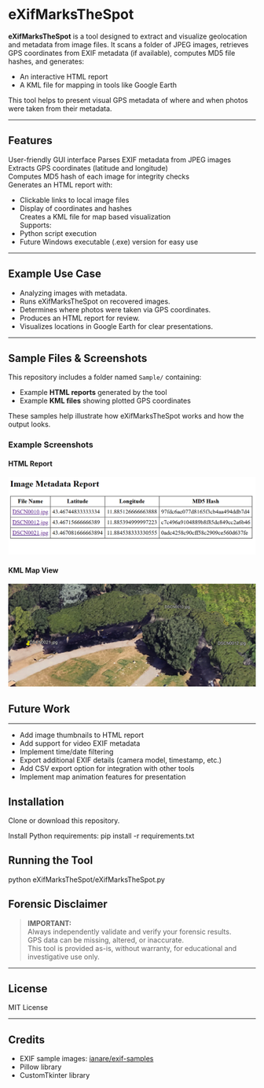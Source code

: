 # eXifMarksTheSpot

**eXifMarksTheSpot** is a tool designed to extract and visualize geolocation and metadata from image files. It scans a folder of JPEG images, retrieves GPS coordinates from EXIF metadata (if available), computes MD5 file hashes, and generates:

- An interactive HTML report
- A KML file for mapping in tools like Google Earth

This tool helps to present visual GPS metadata of where and when photos were taken from their metadata.

---

## Features

 User-friendly GUI interface
 Parses EXIF metadata from JPEG images  
 Extracts GPS coordinates (latitude and longitude)  
 Computes MD5 hash of each image for integrity checks  
 Generates an HTML report with:
- Clickable links to local image files
- Display of coordinates and hashes  
 Creates a KML file for map based visualization  
 Supports:
- Python script execution
- Future Windows executable (.exe) version for easy use  

---

## Example Use Case

- Analyzing images with metadata.
- Runs eXifMarksTheSpot on recovered images.
- Determines where photos were taken via GPS coordinates.
- Produces an HTML report for review.
- Visualizes locations in Google Earth for clear presentations.

---

## Sample Files & Screenshots

This repository includes a folder named `Sample/` containing:
- Example **HTML reports** generated by the tool
- Example **KML files** showing plotted GPS coordinates

These samples help illustrate how eXifMarksTheSpot works and how the output looks.

### Example Screenshots

#### HTML Report

![HTML Report Screenshot](Sample/HTMLreport.png)

#### KML Map View

![KML Map Screenshot](Sample/Kmlresults.png)

## Future Work
------
- Add image thumbnails to HTML report
- Add support for video EXIF metadata
- Implement time/date filtering
- Export additional EXIF details (camera model, timestamp, etc.)
- Add CSV export option for integration with other tools
- Implement map animation features for presentation


## Installation

Clone or download this repository.

Install Python requirements:
pip install -r requirements.txt

## Running the Tool
python eXifMarksTheSpot/eXifMarksTheSpot.py

## Forensic Disclaimer

> **IMPORTANT:**  
> Always independently validate and verify your forensic results.  
> GPS data can be missing, altered, or inaccurate.  
> This tool is provided as-is, without warranty, for educational and investigative use only.

---

## License

MIT License

---

## Credits

- EXIF sample images: [ianare/exif-samples](https://github.com/ianare/exif-samples/tree/master/jpg/gps)
- Pillow library
- CustomTkinter library
